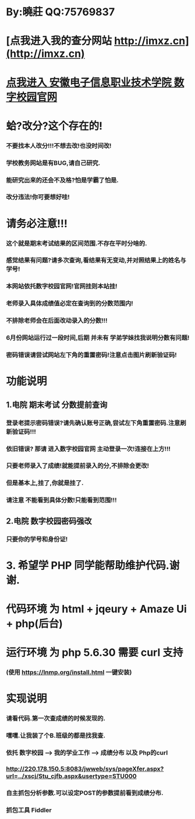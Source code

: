 # By:曉莊 QQ:75769837

# [点我进入我的查分网站 http://imxz.cn](http://imxz.cn)   

# [点我进入 安徽电子信息职业技术学院 数字校园官网](http://220.178.150.5:8082/cas/login?service=http%3A%2F%2F220.178.150.5%3A8082%2Fc%2Fportal%2Flogin)

# 蛤?改分?这个存在的!
### 不要找本人改分!!!不想去改!也没时间改!   
### 学校教务网站是有BUG,请自己研究.
### 能研究出来的还会不及格?怕是学霸了怕是.
### 改分违法!你可要想好哇!

# 请务必注意!!!
### 这个就是期末考试结果的区间范围.不存在平时分啥的.
### 感觉结果有问题?请多次查询,看结果有无变动,并对照结果上的姓名与学号!
### 本网站依托数字校园官网!官网挂则本站挂!   
### 老师录入具体成绩值必定在查询到的分数范围内! 
### 不排除老师会在后面改动录入的分数!!!
### 6月份网站运行过一段时间,后期 并未有 学弟学妹找我说明分数有问题!
### 密码错误请尝试网站左下角的重置密码!注意点击图片刷新验证码!   


# 功能说明
## 1.电院 期末考试 分数提前查询   
### 登录老提示密码错误?请先确认账号正确,尝试左下角重置密码.注意刷新验证码!!!
### 依旧错误? 那请 进入数字校园官网 主动登录一次!连接在上方!!!
### 只要老师录入了成绩!就能提前录入的分,不排除会更改!
### 但是基本上,挂了,你就是挂了.
### 请注意 不能看到具体分数!只能看到范围!!!   
## 2.电院 数字校园密码强改
### 只要你的学号和身份证!   
# 3. 希望学 PHP 同学能帮助维护代码.谢谢.
# 代码环境 为 html + jqeury + Amaze Ui + php(后台)
# 运行环境 为 php 5.6.30 需要 curl 支持    
### (使用 https://lnmp.org/install.html 一键安装)

# 实现说明
### 请看代码.第一次查成绩的时候发现的.
### 嘿嘿.让我装了个B.班级的都是找我查.
### 依托 数字校园 --> 我的学业工作 --> 成绩分布 以及 Php的curl
### http://220.178.150.5:8083/jwweb/sys/pageXfer.aspx?url=../xscj/Stu_cjfb.aspx&usertype=STU000
### 自主抓包分析参数.可以设定POST的参数提前看到成绩分布.
### 抓包工具 Fiddler
